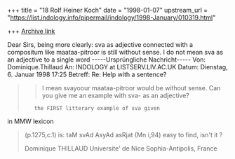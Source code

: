+++
title = "18 Rolf Heiner Koch"
date = "1998-01-07"
upstream_url = "https://list.indology.info/pipermail/indology/1998-January/010319.html"

+++
[Archive link](https://list.indology.info/pipermail/indology/1998-January/010319.html)

Dear Sirs,
being more clearly: sva as adjective connected
with a compositum like
maataa-pitroor is still without sense.
I do not mean sva as an adjective to a single word
-----Ursprüngliche Nachricht-----
Von: Dominique.Thillaud <thillaud at UNICE.FR>
An: INDOLOGY at LISTSERV.LIV.AC.UK
<INDOLOGY at LISTSERV.LIV.AC.UK>
Datum: Dienstag, 6. Januar 1998 17:25
Betreff: Re: Help with a sentence?


>>I mean svayoour maataa-pitroor would be without
>>sense. Can you give me an example with sva- as
an
>>adjective?
>
>        the FIRST litterary example of sva given
in MMW lexicon
>(p.1275,c.1) is:
>taM svAd AsyAd asRjat (Mn i,94)
>        easy to find, isn't it ?
>
>Dominique THILLAUD
>Universite' de Nice Sophia-Antipolis, France
>



